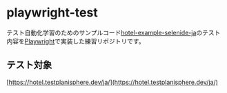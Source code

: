 # playwright-test

テスト自動化学習のためのサンプルコード[hotel-example-selenide-ja](https://github.com/testplanisphere/hotel-example-selenide-ja/tree/main)のテスト内容を[Playwright](https://playwright.dev/)で実装した練習リポジトリです。

## テスト対象

[https://hotel.testplanisphere.dev/ja/](https://hotel.testplanisphere.dev/ja/)
